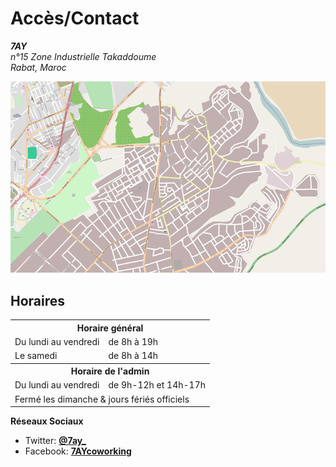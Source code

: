 # Accès/Contact

<address><strong>7AY</strong><br />
n°15 Zone Industrielle Takaddoume<br />
Rabat, Maroc</address>

<div class="row-fluid">
    <div class="span12 imagecontainer">
        <p><a title="Voir la carte sur OpenStreetMap" href="http://www.openstreetmap.org/?mlat=33.98650&mlon=-6.82474#map=17/33.98650/-6.82474"><img src="/images/osm_map.png" class="map" /></a></p>
    </div>
</div>

## Horaires

<table class="table table-striped">
    <tr><th colspan="2">Horaire général</th></tr>
    <tr><td>Du lundi au vendredi</td><td>de 8h à 19h</td></tr>
    <tr><td>Le samedi</td><td>de 8h à 14h</td></tr>
    <tr><th colspan="2">Horaire de l'admin</th><tr>
    <tr><td>Du lundi au vendredi</td><td>de 9h-12h et 14h-17h</td></tr>
    <tr><td colspan="2">Fermé les dimanche & jours fériés officiels</td></tr>
</table>

__Réseaux Sociaux__

* Twitter: __[@7ay_](https://twitter.com/7ay_)__
* Facebook: __[7AYcoworking](https://www.facebook.com/7AYcoworking)__
